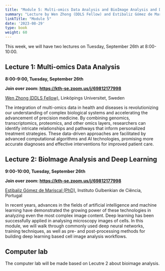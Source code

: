 ```yaml
---
title: "Module 5: Multi-omics Data Analysis and BioImage Analysis and Deep Learning"
summary: "Lecture by Wen Zhong (DDLS Fellow) and Estibaliz Gómez de Mariscal (PhD)"
linkTitle: "Module 5"
date: '2023-08-29'
type: book
weight: 60
---
```


This week, we will have two lectures on Tuesday, September 26th at 8:00-10:00.

## Lecture 1: Multi-omics Data Analysis

**8:00-9:00, Tuesday, September 26th**

**Join over zoom: https://kth-se.zoom.us/j/69812177998**

[Wen Zhong (DDLS Fellow)](https://www.scilifelab.se/researchers/wen-zhong/), Linköpings Universitet, Sweden

The integration of multi-omics data in health and diseases is revolutionizing our understanding of complex biological systems and accelerating the advancement of precision medicine. By combining genomics, transcriptomics, proteomics, and other omics layers, researchers can identify intricate relationships and pathways that inform personalized treatment strategies. These data-driven approaches are facilitated by advanced computational algorithms and AI technologies, promising more accurate diagnoses and effective interventions for improved patient care.

## Lecture 2: BioImage Analysis and Deep Learning

**9:00-10:00, Tuesday, September 26th**

**Join over zoom: https://kth-se.zoom.us/j/69812177998**

[Estibaliz Gómez de Mariscal (PhD)](https://esgomezm.github.io/), Instituto Gulbenkian de Ciência, Portugal

In recent years, advances in the fields of artificial intelligence and machine learning have demonstrated the growing power of these technologies in analyzing even the most complex image content. Deep learning has been successfully applied in analysing microscopy images of cells. In this module, we will walk through commonly used deep neural networks, training techniques, as well as pre- and post-processing methods for building deep learning based cell image analysis workflows.


## Computer lab

The computer lab will be made based on Lecutre 2 about bioimage analysis.


